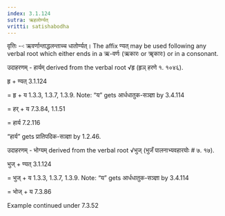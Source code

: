 ```yaml
---
index: 3.1.124
sutra: ऋहलोर्ण्यत्‌
vritti: satishabodha
---
```






वृत्तिः --ः ऋवर्णान्ताद्धलन्ताच्च धातोर्ण्यत्। The affix ण्यत् may be used following any verbal root which either ends in a ऋ-वर्णः (ऋकारः or ॠकारः) or in a consonant.


उदाहरणम् - हार्यम् derived from the verbal root √हृ (हृञ् हरणे १. १०४६).


हृ + ण्यत् 3.1.124

= हृ + य 1.3.3, 1.3.7, 1.3.9. Note: “य” gets आर्धधातुक-सञ्ज्ञा by 3.4.114

= हर् + य 7.3.84, 1.1.51

= हार्य 7.2.116


“हार्य” gets प्रातिपदिक-सञ्ज्ञा by 1.2.46.


उदाहरणम् - भोग्यम् derived from the verbal root √भुज् (भुजँ पालनाभ्यवहारयोः # ७. १७).


भुज् + ण्यत् 3.1.124

= भुज् + य 1.3.3, 1.3.7, 1.3.9. Note: “य” gets आर्धधातुक-सञ्ज्ञा by 3.4.114

= भोज् + य 7.3.86


Example continued under 7.3.52

